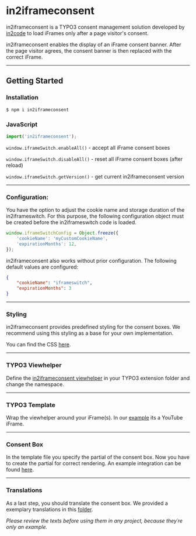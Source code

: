 # in2iframeconsent

in2iframeconsent is a TYPO3 consent management solution developed by [in2code](https://www.in2code.de/en/) to load iFrames only after a page visitor's consent.

in2iframeconsent enables the display of an iFrame consent banner.
After the page visitor agrees, the consent banner is then replaced with the correct iFrame.

---

## Getting Started

### Installation

```shell
$ npm i in2iframeconsent
```

### JavaScript

```js
import('in2iframeconsent');
```

```window.iframeSwitch.enableAll()``` - accept all iFrame consent boxes

```window.iframeSwitch.disableAll()``` - reset all iFrame consent boxes (after reload)

```window.iframeSwitch.getVersion()``` - get current in2iframeconsent version

---

### Configuration:
You have the option to adjust the cookie name and storage duration of the in2iframeswitch. 
For this purpose, the following configuration object must be created before the in2iframeswitch code is loaded.

```js
window.iframeSwitchConfig = Object.freeze({
    'cookieName': 'myCustomCookieName',
    'expirationMonths': 12,
});
```

in2iframeconsent also works without prior configuration.
The following default values are configured:

```json
{
    "cookieName": "iframeswitch",
    "expirationMonths": 3
}
```

---

### Styling
in2iframeconsent provides predefined styling for the consent boxes.
We recommend using this styling as a base for your own implementation.

You can find the CSS [here](dist/css/in2iframeconsent.css).

---

### TYPO3 Viewhelper
Define the [in2iframeconsent viewhelper](examples/viewhelpers/IFrameSwitchViewHelper.php) in your TYPO3 extension folder and change the namespace.

---

### TYPO3 Template
Wrap the viewhelper around your iFrame(s). In our [example](examples/templates/base.html) its a YouTube iFrame. 

---

### Consent Box
In the template file you specify the partial of the consent box.
Now you have to create the partial for correct rendering. 
An example integration can be found [here](examples/partials/consentbox.html).

---

### Translations
As a last step, you should translate the consent box. 
We provided a exemplary translations in this [folder](examples/language).

*Please review the texts before using them in any project, 
because they´re only an example.*
